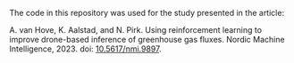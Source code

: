 The code in this repository was used for the study presented in the article: 

A. van Hove, K. Aalstad, and N. Pirk. Using reinforcement learning to improve drone-based inference of greenhouse gas fluxes. Nordic Machine Intelligence, 2023. doi: [10.5617/nmi.9897](https://doi.org/10.5617/nmi.9897).
